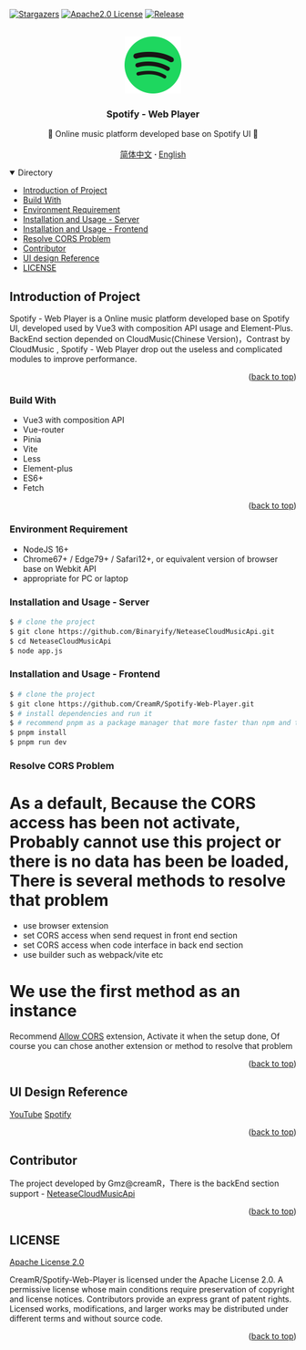 <a name="readme-top"></a>

[![Stargazers][stars-shield]][stars-url]
[![Apache2.0 License][license-shield]][license-url]
[![Release][release-shield]][release-url]

<!-- PROJECT LOGO -->
<br />
<div align="center">
  <a href="https://github.com/CreamR/Spotify-Web-Player">
    <img src="/public/logo.svg" alt="Logo" width="100" height="100">
  </a>

  <h3 align="center">Spotify - Web Player</h3>

  <p align="center">
    🎵 Online music platform developed base on Spotify UI 🎵
    <br />
    <br />
    <a href="https://github.com/CreamR/Spotify-Web-Player/blob/master/README.md">简体中文</a>
     <strong> · </strong>
    <a href="https://github.com/CreamR/Spotify-Web-Player/blob/master/README-EN.md">English</a>
  </p>
</div>

<!-- TABLE OF CONTENTS -->
<details open>
  <summary>Directory</summary>
  <ul>
    <li><a href="#Introduction of Project">Introduction of Project</a> </li>
    <li><a href="#Build With">Build With</a></li>
    <li><a href="#Environment Requirement">Environment Requirement</a></li>
    <li><a href="#Installation and Usage - Server">Installation and Usage - Server</a></li>
    <li><a href="#Installation and Usage - Frontend">Installation and Usage - Frontend</a></li>
    <li><a href="#Resolve CORS Problem">Resolve CORS Problem</a></li>
    <li><a href="#Contributor">Contributor</a></li>
    <li><a href="#UI Design Reference">UI design Reference</a></li>
    <li><a href="#LICENSE">LICENSE</a></li>
  </ul>
</details>

<!-- ABOUT THE PROJECT -->

## Introduction of Project

<!-- 项目图片部分 -->

Spotify - Web Player is a Online music platform developed base on Spotify UI, developed used by Vue3 with composition API usage and Element-Plus.
BackEnd section depended on CloudMusic(Chinese Version)，Contrast by CloudMusic , Spotify - Web Player drop out the useless and complicated modules to improve performance.

<p align="right">(<a href="#readme-top">back to top</a>)</p>

### Build With

- Vue3 with composition API
- Vue-router
- Pinia
- Vite
- Less
- Element-plus
- ES6+
- Fetch

<p align="right">(<a href="#readme-top">back to top</a>)</p>

<!-- GETTING STARTED -->

### Environment Requirement

- NodeJS 16+
- Chrome67+ / Edge79+ / Safari12+, or equivalent version of browser base on Webkit API
- appropriate for PC or laptop

### Installation and Usage - Server

```sh
$ # clone the project
$ git clone https://github.com/Binaryify/NeteaseCloudMusicApi.git
$ cd NeteaseCloudMusicApi
$ node app.js
```

### Installation and Usage - Frontend

```sh
$ # clone the project
$ git clone https://github.com/CreamR/Spotify-Web-Player.git
$ # install dependencies and run it
$ # recommend pnpm as a package manager that more faster than npm and the grammar is similar with npm
$ pnpm install
$ pnpm run dev
```

### Resolve CORS Problem

# As a default, Because the CORS access has been not activate, Probably cannot use this project or there is no data has been be loaded, There is several methods to resolve that problem

- use browser extension
- set CORS access when send request in front end section
- set CORS access when code interface in back end section
- use builder such as webpack/vite etc

# We use the first method as an instance

Recommend [Allow CORS](https://chrome.google.com/webstore/detail/allow-cors-access-control/lhobafahddgcelffkeicbaginigeejlf) extension, Activate it when the setup done, Of course you can chose another extension or method to resolve that problem

<p align="right">(<a href="#readme-top">back to top</a>)</p>

## UI Design Reference

[YouTube](https://www.youtube.com)
[Spotify](https://www.spotify.com/)

<p align="right">(<a href="#readme-top">back to top</a>)</p>

## Contributor

The project developed by Gmz@creamR，There is the backEnd section support - [NeteaseCloudMusicApi](https://github.com/Binaryify/NeteaseCloudMusicApi)

<p align="right">(<a href="#readme-top">back to top</a>)</p>

<!-- LICENSE -->

## LICENSE

[Apache License 2.0](https://github.com/CreamR/Spotify-Web-Player/blob/master/LICENSE)

CreamR/Spotify-Web-Player is licensed under the Apache License 2.0. A permissive license whose main conditions require preservation of copyright and license notices. Contributors provide an express grant of patent rights. Licensed works, modifications, and larger works may be distributed under different terms and without source code.

<p align="right">(<a href="#readme-top">back to top</a>)</p>

[stars-shield]: https://img.shields.io/github/stars/creamR/Spotify-Web-Player?style=for-the-badge
[stars-url]: https://github.com/CreamR/Spotify-Web-Player/stargazers
[license-shield]: https://img.shields.io/hexpm/l/apa?style=for-the-badge
[license-url]: https://github.com/CreamR/Spotify-Web-Player/blob/master/LICENSE
[release-shield]: https://img.shields.io/github/v/release/creamR/spotify-web-player?style=for-the-badge
[release-url]: https://github.com/CreamR/Spotify-Web-Player/releases/tag
